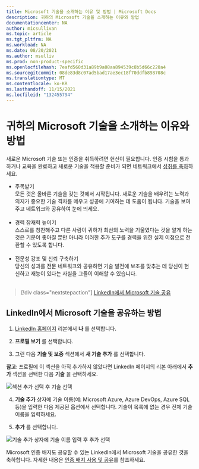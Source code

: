 ```yaml
---
title: Microsoft 기술을 소개하는 이유 및 방법 | Microsoft Docs
description: 귀하의 Microsoft 기술을 소개하는 이유와 방법
documentationcenter: NA
author: micsullivan
ms.topic: article
ms.tgt_pltfrm: NA
ms.workload: NA
ms.date: 08/20/2021
ms.author: msulliv
ms.prod: non-product-specific
ms.openlocfilehash: 7eafd560d31a89b9a08aa894539c8b5d66c220a4
ms.sourcegitcommit: 08de83d8c07ad5bad17ae3ec18f70ddfb898708c
ms.translationtype: MT
ms.contentlocale: ko-KR
ms.lasthandoff: 11/15/2021
ms.locfileid: "132455794"
---
```

# <a name="why-and-how-to-showcase-your-microsoft-skills"></a>귀하의 Microsoft 기술을 소개하는 이유와 방법

새로운 Microsoft 기술 또는 인증을 취득하려면 헌신이 필요합니다. 인증 시험을 통과하거나 교육을 완료하고 새로운 기술을 적용할 준비가 되면 네트워크에서 [성취를 축하](https://techcommunity.microsoft.com/t5/microsoft-learn-blog/why-you-should-celebrate-your-microsoft-skills-and/ba-p/1469349)하세요.

- 주목받기<br/>모든 것은 올바른 기술을 갖는 것에서 시작됩니다. 새로운 기술을 배우려는 노력과 의지가 중요한 기술 격차를 메우고 성공에 기여하는 데 도움이 됩니다. 기술을 보여주고 네트워크와 공유하여 눈에 띄세요.<br/><br/>
- 경력 잠재력 높이기<br/>스스로를 칭찬해주고 다른 사람이 귀하가 최선의 노력을 기울였다는 것을 알게 하는 것은 기분이 좋아질 뿐만 아니라 이러한 추가 도구를 경력을 위한 실제 이점으로 전환할 수 있도록 합니다.<br/><br/>
- 전문성 강조 및 신뢰 구축하기<br/>당신의 성과를 전문 네트워크와 공유하면 기술 발전에 보조를 맞추는 데 당신이 헌신하고 재능이 있다는 사실을 그들이 이해할 수 있습니다.<br/><br/>

> [!div class="nextstepaction"]
> [LinkedIn에서 Microsoft 기술 공유](https://www.linkedin.com/profile/edit?/)

## <a name="how-to-share-microsoft-skills-on-linkedin"></a>LinkedIn에서 Microsoft 기술을 공유하는 방법

1. [LinkedIn 홈페이지](https://www.linkedin.com/in/me/) 리본에서 **나** 를 선택합니다.

2. **프로필 보기** 를 선택합니다.

3. 그런 다음 **기술 및 보증** 섹션에서 **새 기술 추가** 를 선택합니다.

**참고**: 프로필에 이 섹션을 아직 추가하지 않았다면 LinkedIn 페이지의 리본 아래에서 **추가** 섹션을 선택한 다음 **기술** 을 선택하세요.

![섹션 추가 선택 후 기술 선택](images/how-to-share-microsoft-skills-on-linkedin-step3.png)

4. **기술 추가** 상자에 기술 이름(예: Microsoft Azure, Azure DevOps, Azure SQL 등)을 입력한 다음 제공된 옵션에서 선택합니다. 기술이 목록에 없는 경우 전체 기술 이름을 입력하세요.

5. **추가** 를 선택합니다.

![기술 추가 상자에 기술 이름 입력 후 추가 선택](images/how-to-share-microsoft-skills-on-linkedin-step5.png)

Microsoft 인증 배지도 공유할 수 있는 LinkedIn에서 Microsoft 기술을 공유한 것을 축하합니다. 자세한 내용은 [인증 배지 사용 및 공유](/learn/certifications/badges)를 참조하세요.
